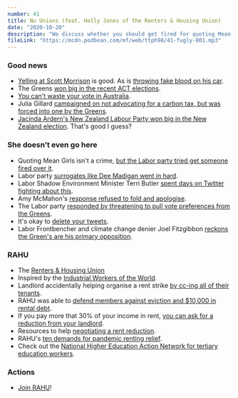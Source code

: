 ```yaml
---
number: 41
title: Nu Unions (feat. Holly Jones of the Renters & Housing Union)
date: "2020-10-20"
description: "We discuss whether you should get fired for quoting Mean Girls, then chat with Holly from the Renters & Housing Union about how they are helping to protect renters during the pandemic." 
fileLink: "https://mcdn.podbean.com/mf/web/ttph98/41-fugly-001.mp3"
---
```


### Good news

- [Yelling at Scott Morrison](https://twitter.com/DrewPavlou/status/1315471306364604416?s=20) is good. As is [throwing fake blood on his car](https://www.sbs.com.au/news/scott-morrison-s-car-splashed-with-fake-blood-by-refugee-rights-activists-in-queensland).
- The Greens [won big in the recent ACT elections](https://www.theguardian.com/australia-news/2020/oct/18/act-election-greens-to-push-for-policy-reset-after-labor-victory).
- [You can't waste your vote in Australia](http://www.chickennation.com/voting/).
- Julia Gillard [campaigned on not advocating for a carbon tax, but was forced into one by the Greens](https://www.theguardian.com/australia-news/2017/jul/05/how-australia-bungled-climate-policy-to-create-a-decade-of-disappointment).
- [Jacinda Ardern's New Zealand Labour Party won big in the New Zealand election](https://www.abc.net.au/news/2020-10-17/jacinda-ardern-wins-second-term-as-new-zealand-pm/12771532). That's good I guess?

### She doesn’t even go here

- Quoting Mean Girls isn't a crime, [but the Labor party tried get someone fired over it](https://junkee.com/jackie-trad-greens-mean-girls-tweet/274209).
- Labor party [surrogates like Dee Madigan went in hard](https://twitter.com/deemadigan/status/1315030534679003136).
- Labor Shadow Environment Minister Terri Butler [spent days on Twitter fighting about this](https://twitter.com/terrimbutler/status/1315084899901005826).
- Amy McMahon's [response refused to fold and apologise](https://www.facebook.com/AmyMacSouthBris/posts/1312713302410920). 
- The Labor party [responded by threatening to pull vote preferences from the Greens](https://www.couriermail.com.au/news/queensland/state-election-2020/labor-threatens-to-tear-up-greens-preference-deal-over-fugly-social-media-post/news-story/eea70ccd6f266f6db391688adc4dc8ad).
- It's okay to [delete your tweets](https://tweetdelete.net/).
- Labor Frontbencher and climate change denier Joel Fitzgibbon [reckons the Green's are his primary opposition](https://www.skynews.com.au/details/_6175737493001).  

### RAHU

- The [Renters & Housing Union](https://rahu.org.au/) 
- Inspired by the [Industrial Workers of the World](https://iww.org/).
- Landlord accidentally helping organise a rent strike [by cc-ing all of their tenants](https://www.businessinsider.com.au/landlord-emails-all-tenants-in-message-helps-them-organize-strike-2020-4). 
- RAHU was able to [defend members against eviction and $10,000 in rental debt](https://twitter.com/RAHUnion/status/1315583107777531904).
- If you pay more that 30% of your income in rent, [you can ask for a reduction from your landlord](https://www.legalaid.vic.gov.au/find-legal-answers/covid-19-coronavirus/reducing-your-rent).
- Resources to help [negotiating a rent reduction](https://rahu.org.au/resources/).
- RAHU's [ten demands for pandemic renting relief](https://rahu.org.au/aboutus/).
- Check out the [National Higher Education Action Network for tertiary education workers](https://nhean.info/).

### Actions

- [Join RAHU](https://rahu.org.au/join-rahu/)!